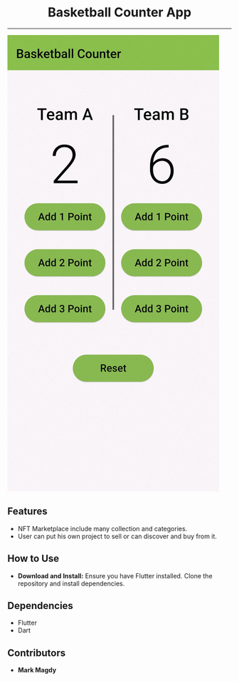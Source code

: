 <h1 align="center">Basketball Counter App</h1>

--------------------------------------------------------------------------------
![Basketball Counter App](./assets/basketball_counter.jpg)

## Features
- NFT Marketplace include many collection and categories. 
- User can put his own project to sell or can discover and buy from it.

## How to Use
- **Download and Install:** Ensure you have Flutter installed. Clone the repository and install dependencies.

## Dependencies
- Flutter
- Dart


## Contributors
- __Mark Magdy__
   
